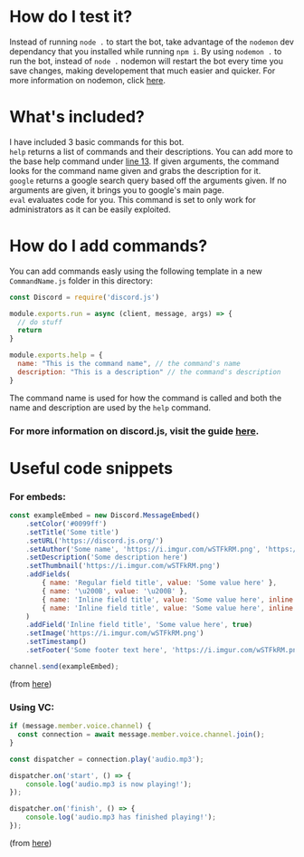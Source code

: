 # How do I test it?
Instead of running `node .` to start the bot, take advantage of the `nodemon` dev dependancy that you installed while running `npm i`. By using `nodemon .` to run the bot, instead of `node .` nodemon will restart the bot every time you save changes, making developement that much easier and quicker. For more information on nodemon, click [here](https://www.npmjs.com/package/nodemon).

# What's included?
I have included 3 basic commands for this bot.<br>
`help` returns a list of commands and their descriptions. You can add more to the base help command under [line 13](https://github.com/GrantBGreat/discord.js-template-bot/blob/main/commands/help.js#L13). If given arguments, the command looks for the command name given and grabs the description for it.<br>
`google` returns a google search query based off the arguments given. If no arguments are given, it brings you to google's main page.<br>
`eval` evaluates code for you. This command is set to only work for administrators as it can be easily exploited.

# How do I add commands?
You can add commands easly using the following template in a new `CommandName.js` folder in this directory:
```javascript
const Discord = require('discord.js')

module.exports.run = async (client, message, args) => {
  // do stuff
  return
}

module.exports.help = {
  name: "This is the command name", // the command's name
  description: "This is a description" // the command's description
}
```
The command name is used for how the command is called and both the name and description are used by the `help` command.

### For more information on discord.js, visit the guide [here](https://discordjs.guide/#before-you-begin).

# Useful code snippets
### For embeds:
```javascript
const exampleEmbed = new Discord.MessageEmbed()
	.setColor('#0099ff')
	.setTitle('Some title')
	.setURL('https://discord.js.org/')
	.setAuthor('Some name', 'https://i.imgur.com/wSTFkRM.png', 'https://discord.js.org')
	.setDescription('Some description here')
	.setThumbnail('https://i.imgur.com/wSTFkRM.png')
	.addFields(
		{ name: 'Regular field title', value: 'Some value here' },
		{ name: '\u200B', value: '\u200B' },
		{ name: 'Inline field title', value: 'Some value here', inline: true },
		{ name: 'Inline field title', value: 'Some value here', inline: true },
	)
	.addField('Inline field title', 'Some value here', true)
	.setImage('https://i.imgur.com/wSTFkRM.png')
	.setTimestamp()
	.setFooter('Some footer text here', 'https://i.imgur.com/wSTFkRM.png');

channel.send(exampleEmbed);
```
(from [here](https://discordjs.guide/popular-topics/embeds.html#using-the-richembedmessageembed-constructor))

### Using VC:
```javascript
if (message.member.voice.channel) {
  const connection = await message.member.voice.channel.join();
}

const dispatcher = connection.play('audio.mp3');

dispatcher.on('start', () => {
	console.log('audio.mp3 is now playing!');
});

dispatcher.on('finish', () => {
	console.log('audio.mp3 has finished playing!');
});
```
(from [here](https://discordjs.guide/voice/the-basics.html#joining-voice-channels))

